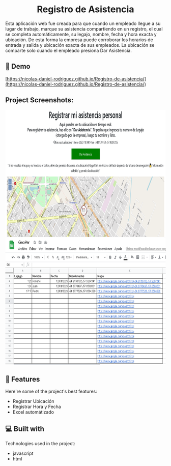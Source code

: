 <h1 align="center" id="title">Registro de Asistencia</h1>

<p id="description">Esta aplicación web fue creada para que cuando un empleado llegue a su lugar de trabajo, marque su asistencia compartiendo en un registro, el cual se completa automáticamente, su legajo, nombre, fecha y hora exacta y ubicación. De esta forma la empresa puede corroborar los horarios de entrada y salida y ubicación exacta de sus empleados. La ubicación se comparte solo cuando el empleado presiona Dar Asistencia.</p>

<h2>🚀 Demo</h2>

[https://nicolas-daniel-rodriguez.github.io/Registro-de-asistencia/](https://nicolas-daniel-rodriguez.github.io/Registro-de-asistencia/)

<h2>Project Screenshots:</h2>

<img src="https://github.com/Nicolas-Daniel-Rodriguez/Registro-de-asistencia/blob/main/GeoLoc1.png?raw=true" alt="project-screenshot" width="600" height="400/">

<img src="https://github.com/Nicolas-Daniel-Rodriguez/Registro-de-asistencia/blob/main/GeoLoc2.png?raw=true" alt="project-screenshot" width="600" height="400/">

  
  
<h2>🧐 Features</h2>

Here're some of the project's best features:

*   Registrar Ubicación
*   Registrar Hora y Fecha
*   Excel automátizado

  
  
<h2>💻 Built with</h2>

Technologies used in the project:

*   javascript
*   html